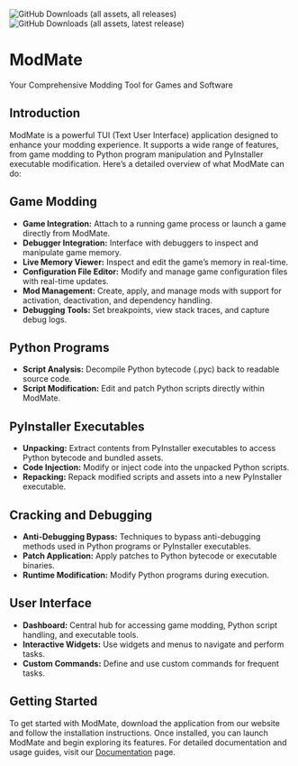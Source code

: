 ![GitHub Downloads (all assets, all releases)](https://img.shields.io/github/downloads/A-Boring-Square/ModMate/total)
![GitHub Downloads (all assets, latest release)](https://img.shields.io/github/downloads/A-Boring-Square/ModMate/latest/total)

ModMate
=======

Your Comprehensive Modding Tool for Games and Software

Introduction
------------

ModMate is a powerful TUI (Text User Interface) application designed to enhance your modding experience. It supports a wide range of features, from game modding to Python program manipulation and PyInstaller executable modification. Here’s a detailed overview of what ModMate can do:

Game Modding
------------

*   **Game Integration:** Attach to a running game process or launch a game directly from ModMate.
*   **Debugger Integration:** Interface with debuggers to inspect and manipulate game memory.
*   **Live Memory Viewer:** Inspect and edit the game’s memory in real-time.
*   **Configuration File Editor:** Modify and manage game configuration files with real-time updates.
*   **Mod Management:** Create, apply, and manage mods with support for activation, deactivation, and dependency handling.
*   **Debugging Tools:** Set breakpoints, view stack traces, and capture debug logs.

Python Programs
---------------

*   **Script Analysis:** Decompile Python bytecode (.pyc) back to readable source code.
*   **Script Modification:** Edit and patch Python scripts directly within ModMate.

PyInstaller Executables
-----------------------

*   **Unpacking:** Extract contents from PyInstaller executables to access Python bytecode and bundled assets.
*   **Code Injection:** Modify or inject code into the unpacked Python scripts.
*   **Repacking:** Repack modified scripts and assets into a new PyInstaller executable.

Cracking and Debugging
----------------------

*   **Anti-Debugging Bypass:** Techniques to bypass anti-debugging methods used in Python programs or PyInstaller executables.
*   **Patch Application:** Apply patches to Python bytecode or executable binaries.
*   **Runtime Modification:** Modify Python programs during execution.

User Interface
--------------

*   **Dashboard:** Central hub for accessing game modding, Python script handling, and executable tools.
*   **Interactive Widgets:** Use widgets and menus to navigate and perform tasks.
*   **Custom Commands:** Define and use custom commands for frequent tasks.

Getting Started
---------------

To get started with ModMate, download the application from our website and follow the installation instructions. Once installed, you can launch ModMate and begin exploring its features. For detailed documentation and usage guides, visit our [Documentation](#) page.

